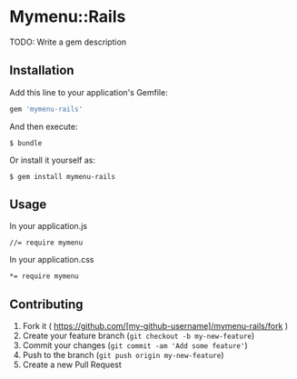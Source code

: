 # Mymenu::Rails

TODO: Write a gem description

## Installation

Add this line to your application's Gemfile:

```ruby
gem 'mymenu-rails'
```

And then execute:

    $ bundle

Or install it yourself as:

    $ gem install mymenu-rails

## Usage

In your application.js
```
//= require mymenu
```

In your application.css

```
*= require mymenu
```
## Contributing

1. Fork it ( https://github.com/[my-github-username]/mymenu-rails/fork )
2. Create your feature branch (`git checkout -b my-new-feature`)
3. Commit your changes (`git commit -am 'Add some feature'`)
4. Push to the branch (`git push origin my-new-feature`)
5. Create a new Pull Request

